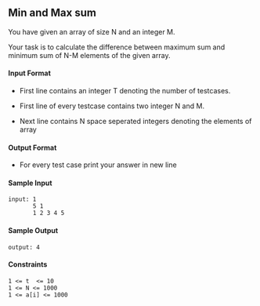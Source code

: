 ## **Min and Max sum**

You have given an array of size N and an integer M.

Your task is to calculate the difference between maximum sum and minimum sum of N-M elements of the given array.

#### **Input Format**

- First line contains an integer T denoting the number of testcases.

- First line of every testcase contains two integer N and M.
 
- Next line contains N space seperated integers denoting the elements of array

#### **Output Format**

- For every test case print your answer in new line

#### **Sample Input**
    input: 1
           5 1
           1 2 3 4 5 

#### **Sample Output**
    output: 4

#### **Constraints**
    1 <= t  <= 10
    1 <= N <= 1000
    1 <= a[i] <= 1000